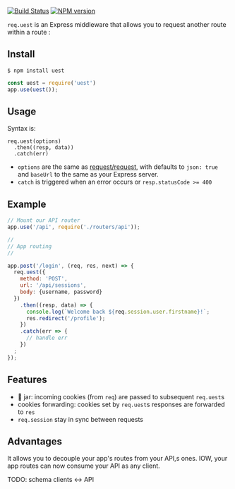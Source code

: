 [![Build Status](https://travis-ci.org/abernier/uest.svg?branch=master)](https://travis-ci.org/abernier/uest)
[![NPM version](https://img.shields.io/npm/v/uest.svg?style=flat)](https://www.npmjs.com/package/uest)

`req.uest` is an Express middleware that allows you to request another route within a route :

## Install

```
$ npm install uest
```

```js
const uest = require('uest')
app.use(uest());
```

## Usage

Syntax is:

```
req.uest(options)
  .then((resp, data))
  .catch(err)
```

- `options` are the same as [request/request](https://github.com/request/request#requestoptions-callback), with defaults to `json: true` and `baseUrl` to the same as your Express server.
- `catch` is triggered when an error occurs or `resp.statusCode >= 400`

## Example

```js
// Mount our API router
app.use('/api', require('./routers/api'));

//
// App routing
//

app.post('/login', (req, res, next) => {
  req.uest({
    method: 'POST',
    url: '/api/sessions',
    body: {username, password}
  })
    .then((resp, data) => {
      console.log(`Welcome back ${req.session.user.firstname}!`;
      res.redirect('/profile');
    })
    .catch(err => {
      // handle err
    })
  ;
});
```

## Features

- 🍪 jar: incoming cookies (from `req`) are passed to subsequent `req.uest`s
- cookies forwarding: cookies set by `req.uest`s responses are forwarded to `res`
- `req.session` stay in sync between requests

## Advantages

It allows you to decouple your app's routes from your API,s ones. IOW, your app routes can now consume your API as any client.

TODO: schema clients <-> API